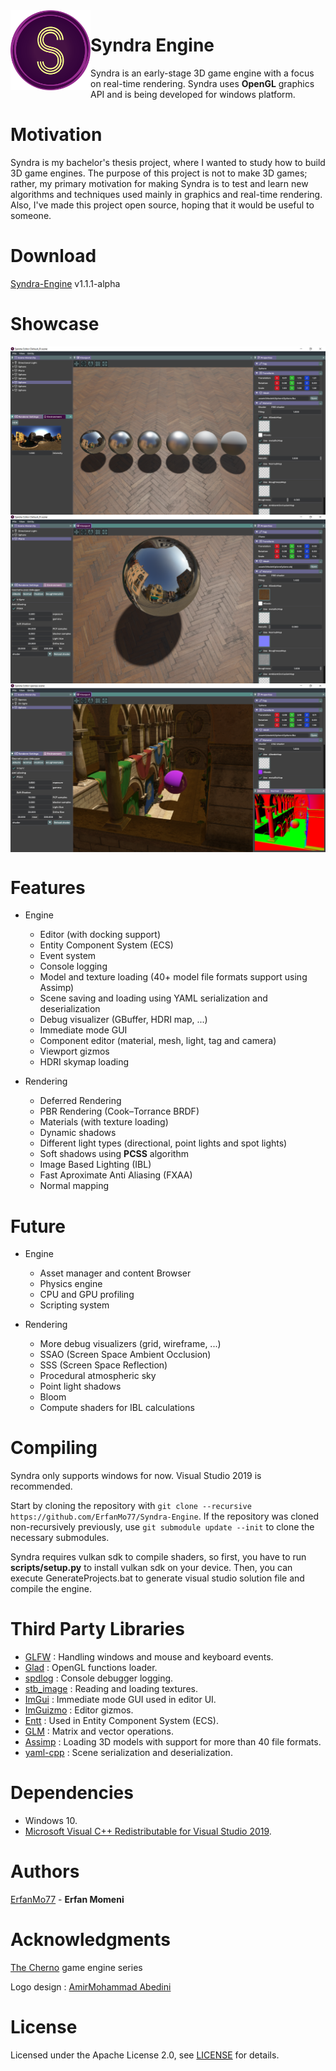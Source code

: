 <img align="left" width="128" src="https://github.com/ErfanMo77/Syndra/blob/master/Syndra-Editor/assets/Logo/GITLOGO.png"/>

# Syndra Engine

Syndra is an early-stage 3D game engine with a focus on real-time rendering. Syndra uses **OpenGL** graphics API and is being developed for windows platform.

# Motivation
Syndra is my bachelor's thesis project, where I wanted to study how to build 3D game engines. The purpose of this project is not to make 3D games; rather, my primary motivation for making Syndra is to test and learn new algorithms and techniques used mainly in graphics and real-time rendering. Also, I've made this project open source, hoping that it would be useful to someone.

# Download
[Syndra-Engine](https://github.com/ErfanMo77/Syndra/releases/download/v1.1.1-alpha/Syndra-v1.1.1-alpha.rar) v1.1.1-alpha

# Showcase
<img align="center" src="https://raw.githubusercontent.com/ErfanMo77/Syndra/develop/Showcase/Screenshot1.png"/>
<img align="center" src="https://raw.githubusercontent.com/ErfanMo77/Syndra/master/Showcase/Screenshot2.png"/>
<img align="center" src="https://raw.githubusercontent.com/ErfanMo77/Syndra/master/Showcase/Screenshot3.png"/>


# Features
* Engine
  * Editor (with docking support)
  * Entity Component System (ECS)
  * Event system
  * Console logging
  * Model and texture loading (40+ model file formats support using Assimp)
  * Scene saving and loading using YAML serialization and deserialization
  * Debug visualizer (GBuffer, HDRI map, ...)
  * Immediate mode GUI
  * Component editor (material, mesh, light, tag and camera)
  * Viewport gizmos
  * HDRI skymap loading
  
* Rendering
  * Deferred Rendering
  * PBR Rendering (Cook–Torrance BRDF)
  * Materials (with texture loading)
  * Dynamic shadows
  * Different light types (directional, point lights and spot lights)
  * Soft shadows using **PCSS** algorithm
  * Image Based Lighting (IBL)
  * Fast Aproximate Anti Aliasing (FXAA)
  * Normal mapping

# Future
* Engine
  * Asset manager and content Browser
  * Physics engine
  * CPU and GPU profiling
  * Scripting system


* Rendering
  * More debug visualizers (grid, wireframe, ...)
  * SSAO (Screen Space Ambient Occlusion)
  * SSS (Screen Space Reflection)
  * Procedural atmospheric sky
  * Point light shadows
  * Bloom
  * Compute shaders for IBL calculations
  
# Compiling
Syndra only supports windows for now.
Visual Studio 2019 is recommended.

Start by cloning the repository with `git clone --recursive https://github.com/ErfanMo77/Syndra-Engine`.
If the repository was cloned non-recursively previously, use `git submodule update --init` to clone the necessary submodules.

Syndra requires vulkan sdk to compile shaders, so first, you have to run **scripts/setup.py** to install vulkan sdk on your device.
Then, you can execute GenerateProjects.bat to generate visual studio solution file and compile the engine.

# Third Party Libraries
- [GLFW](https://www.glfw.org) : Handling windows and mouse and keyboard events.
- [Glad](https://glad.dav1d.de) : OpenGL functions loader.
- [spdlog](https://github.com/gabime/spdlog) : Console debugger logging.
- [stb_image](https://github.com/nothings/stb) : Reading and loading textures.
- [ImGui](https://github.com/ocornut/imgui) : Immediate mode GUI used in editor UI.
- [ImGuizmo](https://github.com/CedricGuillemet/ImGuizmo) : Editor gizmos.
- [Entt](https://github.com/skypjack/entt) : Used in Entity Component System (ECS).
- [GLM](https://github.com/g-truc/glm) : Matrix and vector operations.
- [Assimp](https://github.com/assimp/assimp) : Loading 3D models with support for more than 40 file formats.
- [yaml-cpp](https://github.com/jbeder/yaml-cpp) : Scene serialization and deserialization.

# Dependencies
* Windows 10.
* [Microsoft Visual C++ Redistributable for Visual Studio 2019](https://aka.ms/vs/16/release/VC_redist.x64.exe).

# Authors
[ErfanMo77](https://github.com/ErfanMo77) - **Erfan Momeni** 

# Acknowledgments
[The Cherno](https://www.youtube.com/channel/UCQ-W1KE9EYfdxhL6S4twUNw) game engine series

Logo design : [AmirMohammad Abedini](https://gitlab.com/musashi1997)

# License
Licensed under the Apache License 2.0, see [LICENSE](https://github.com/ErfanMo77/Syndra/blob/master/LICENSE) for details.

